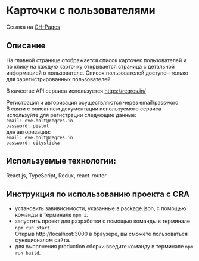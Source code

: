 # Карточки с пользователями

Ссылка на [GH-Pages](https://avaveryu.github.io/our_team/)

## Описание

На главной странице отображается список карточек пользователей и по клику на каждую карточку открывается страница с детальной информацией о пользователе. Список пользователей доступен только для зарегистрированных пользователей.

В качестве API сервиса используется https://reqres.in/

Регистрация и авторизация осуществляются через email/password  
В связи с описанием документации используемого сервиса используйте для регистрации следующие данные:  
`email: eve.holt@reqres.in`  
`password: pistol`  
для авторизации:  
`email: eve.holt@reqres.in`  
`password: cityslicka`

## Используемые технологии:

React.js, TypeScript, Redux, react-router

## Инструкция по использованию проекта c CRA

- установить завивисимости, указанные в package.json, с помощью команды в терминале `npm i`.
- запустить проект для разработки с помощью команды в терминале `npm run start`.  
  Открыв http://localhost:3000 в браузере, вы сможете пользоваться функционалом сайта.
- для выполнения production сборки введите команду в терминале `npm run build`.
